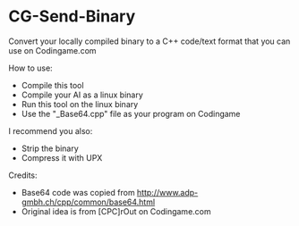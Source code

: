 # CG-Send-Binary
Convert your locally compiled binary to a C++ code/text format that you can use on Codingame.com

How to use:
* Compile this tool 
* Compile your AI as a linux binary
* Run this tool on the linux binary
* Use the "_Base64.cpp" file as your program on Codingame

I recommend you also:
* Strip the binary
* Compress it with UPX

Credits:
* Base64 code was copied from http://www.adp-gmbh.ch/cpp/common/base64.html
* Original idea is from [CPC]rOut on Codingame.com

